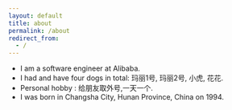 ```yaml
---
layout: default
title: about
permalink: /about
redirect_from:
  - /
---
```

- I am a software engineer at Alibaba.
- I had and have four dogs in total: 玛丽1号, 玛丽2号, 小虎, 花花.
- Personal hobby : 给朋友取外号,一天一个.
- I was born in Changsha City, Hunan Province, China on 1994.
